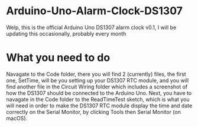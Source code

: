 # Arduino-Uno-Alarm-Clock-DS1307
Welp, this is the official Arduino Uno DS1307 alarm clock v0.1, I will be updating this occasionally, probably every month
# What you need to do
Navagate to the Code folder, there you will find 2 (currently) files, the first one, SetTime, will be you setting up your DS1307 RTC module, and you will find another file in the Circuit Wiring folder which includes a screenshot of how the DS1307 should be connected to the Arduino Uno.
Next, you have to navagate in the Code folder to the ReadTimeTest sketch, which is what you will need in order to make the DS1307 RTC module display the time and date correctly on the Serial Monitor, by clicking Tools then Serial Monitor (on macOS).
